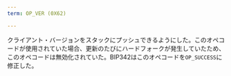 ```yaml
---
term: OP_VER (0X62)

---
```

クライアント・バージョンをスタックにプッシュできるようにした。このオペコードが使用されていた場合、更新のたびにハードフォークが発生していたため、このオペコードは無効化されていた。BIP342はこのオペコードを`OP_SUCCESS`に修正した。